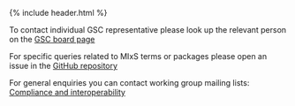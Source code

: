 {% include header.html %}

To contact individual GSC representative please look up the relevant person on the [GSC board page](about/board-members.html)

For specific queries related to MIxS terms or packages please open an issue in the [GitHub repository](https://github.com/GenomicsStandardsConsortium/mixs)

For general enquiries you can contact working group mailing lists:
[Compliance and interoperability]((mailto:gensc-cig@googlegroups.com?subject=[GSC-contact-us]))
